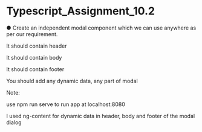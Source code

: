 # Typescript_Assignment_10.2

● Create an independent modal component which we can use anywhere as per our requirement.

It should contain header

It should contain body

It should contain footer

You should add any dynamic data, any part of modal

Note:

use npm run serve to run app at localhost:8080

I used ng-content for dynamic data in header, body and footer of the modal dialog

